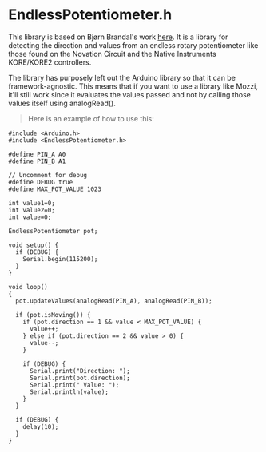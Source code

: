 # EndlessPotentiometer.h


This library is based on Bjørn Brandal's work [here](https://hackaday.io/project/171841-driveralgorithm-for-360-deg-endless-potentiometer).
It is a library for detecting the direction and values from an endless rotary potentiometer like those found on the Novation Circuit and
the Native Instruments KORE/KORE2 controllers.

The library has purposely left out the Arduino library so that it can be framework-agnostic. This means
that if you want to use a library like Mozzi, it'll still work since it evaluates the values passed and not by calling those values itself using analogRead().


> Here is an example of how to use this:

```
#include <Arduino.h>
#include <EndlessPotentiometer.h>

#define PIN_A A0
#define PIN_B A1

// Uncomment for debug
#define DEBUG true
#define MAX_POT_VALUE 1023

int value1=0;
int value2=0;
int value=0;

EndlessPotentiometer pot;

void setup() {
  if (DEBUG) {
    Serial.begin(115200);
  }
}

void loop()
{
  pot.updateValues(analogRead(PIN_A), analogRead(PIN_B));

  if (pot.isMoving()) {
    if (pot.direction == 1 && value < MAX_POT_VALUE) {
      value++;
    } else if (pot.direction == 2 && value > 0) {
      value--;
    }

    if (DEBUG) {
      Serial.print("Direction: ");
      Serial.print(pot.direction);
      Serial.print(" Value: ");
      Serial.println(value);
    }
  }

  if (DEBUG) {
    delay(10);
  }
}
```

